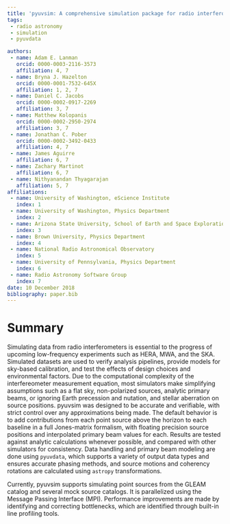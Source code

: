 ```yaml
---
title: 'pyuvsim: A comprehensive simulation package for radio interferometers in python.'
tags:
 - radio astronomy
 - simulation
 - pyuvdata

authors:
 - name: Adam E. Lanman
   orcid: 0000-0003-2116-3573
   affiliation: 4, 7
 - name: Bryna J. Hazelton
   orcid: 0000-0001-7532-645X
   affiliation: 1, 2, 7
 - name: Daniel C. Jacobs
   orcid: 0000-0002-0917-2269
   affiliation: 3, 7
 - name: Matthew Kolopanis
   orcid: 0000-0002-2950-2974
   affiliation: 3, 7
 - name: Jonathan C. Pober
   orcid: 0000-0002-3492-0433
   affiliation: 4, 7
 - name: James Aguirre
   affiliation: 6, 7
 - name: Zachary Martinot
   affiliation: 6, 7
 - name: Nithyanandan Thyagarajan
   affiliation: 5, 7
affiliations:
 - name: University of Washington, eScience Institute
   index: 1
 - name: University of Washington, Physics Department
   index: 2
 - name: Arizona State University, School of Earth and Space Exploration
   index: 3
 - name: Brown University, Physics Department
   index: 4
 - name: National Radio Astronomical Observatory
   index: 5
 - name: University of Pennsylvania, Physics Department
   index: 6
 - name: Radio Astronomy Software Group
   index: 7
date: 10 December 2018
bibliography: paper.bib
---
```


# Summary

Simulating data from radio interferometers is essential to the progress of upcoming low-frequency experiments such as HERA, MWA, and the SKA. Simulated datasets are used to verify analysis pipelines, provide models for sky-based calibration, and test the effects of design choices and environmental factors. Due to the computational complexity of the interfereometer measurement equation, most simulators make simplifying assumptions such as a flat sky, non-polarized sources, analytic primary beams, or ignoring Earth precession and nutation, and stellar aberration on source positions. pyuvsim was designed to be accurate and verifiable, with strict control over any approximations being made. The default behavior is to add contributions from each point source above the horizon to each baseline in a full Jones-matrix formalism, with floating precision source positions and interpolated primary beam values for each. Results are tested against analytic calculations whenever possible, and compared with other simulators for consistency. Data handling and primary beam modeling are done using ``pyuvdata``, which supports a variety of output data types and ensures accurate phasing methods, and source motions and coherency rotations are calculated using ``astropy`` transformations.

Currently, pyuvsim supports simulating point sources from the GLEAM catalog and several mock source catalogs. It is parallelized using the Message Passing Interface (MPI). Performance improvements are made by identifying and correcting bottlenecks, which are identified through built-in line profiling tools. 
